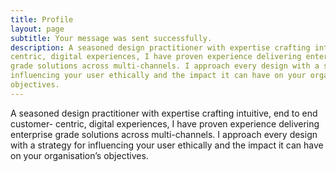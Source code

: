 ```yaml
---
title: Profile
layout: page
subtitle: Your message was sent successfully.
description: A seasoned design practitioner with expertise crafting intuitive, end to end customer-
centric, digital experiences, I have proven experience delivering enterprise
grade solutions across multi-channels. I approach every design with a strategy for
influencing your user ethically and the impact it can have on your organisation’s
objectives.
---
```


A seasoned design practitioner with expertise crafting intuitive, end to end customer-
centric, digital experiences, I have proven experience delivering enterprise
grade solutions across multi-channels. I approach every design with a strategy for
influencing your user ethically and the impact it can have on your organisation’s
objectives.
